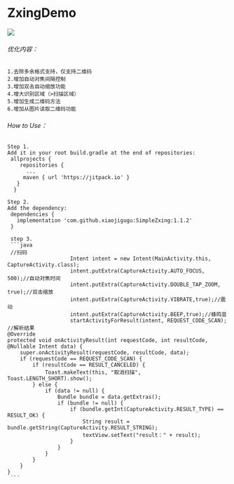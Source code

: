 
# ZxingDemo
  [![](https://www.jitpack.io/v/xiaojigugu/SimpleZxing.svg)](https://www.jitpack.io/#xiaojigugu/SimpleZxing)
###### 优化内容：  
    1.去除多余格式支持，仅支持二维码  
    2.增加自动对焦间隔控制  
    3.增加双击自动缩放功能  
    4.增大识别区域（>扫描区域）  
    5.增加生成二维码方法  
    6.增加从图片读取二维码功能  


###### How to Use：

    Step 1.  
    Add it in your root build.gradle at the end of repositories:  
     allprojects {  
        repositories {  
          ...  
         maven { url 'https://jitpack.io' }  
       }  
      }  
      
    Step 2.     
    Add the dependency:  
     dependencies {  
       implementation 'com.github.xiaojigugu:SimpleZxing:1.1.2'  
     }  
     
     step 3.
     ```java
     //扫码
                        Intent intent = new Intent(MainActivity.this, CaptureActivity.class);
                        intent.putExtra(CaptureActivity.AUTO_FOCUS, 500);//自动对焦时间
                        intent.putExtra(CaptureActivity.DOUBLE_TAP_ZOOM, true);//双击缩放
                        intent.putExtra(CaptureActivity.VIBRATE,true);//震动
                        intent.putExtra(CaptureActivity.BEEP,true);//蜂鸣音
                        startActivityForResult(intent, REQUEST_CODE_SCAN);
    //解析结果        
    @Override
    protected void onActivityResult(int requestCode, int resultCode, @Nullable Intent data) {
        super.onActivityResult(requestCode, resultCode, data);
        if (requestCode == REQUEST_CODE_SCAN) {
            if (resultCode == RESULT_CANCELED) {
                Toast.makeText(this, "取消扫描", Toast.LENGTH_SHORT).show();
            } else {
                if (data != null) {
                    Bundle bundle = data.getExtras();
                    if (bundle != null) {
                        if (bundle.getInt(CaptureActivity.RESULT_TYPE) == RESULT_OK) {
                            String result = bundle.getString(CaptureActivity.RESULT_STRING);
                            textView.setText("result：" + result);
                        }
                    }
                }
            }
        }
    }
     ```
